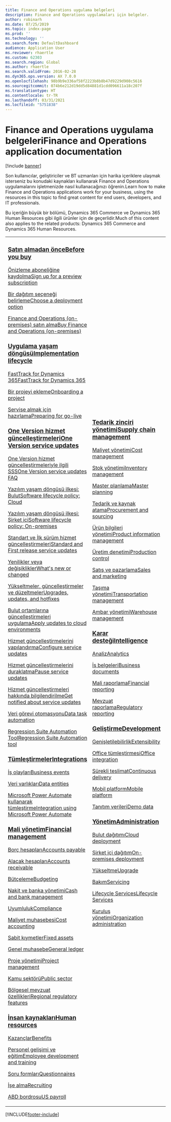 ```yaml
---
title: Finance and Operations uygulama belgeleri
description: Finance and Operations uygulamaları için belgeler.
author: robinarh
ms.date: 07/25/2019
ms.topic: index-page
ms.prod: ''
ms.technology: ''
ms.search.form: DefaultDashboard
audience: Application User
ms.reviewer: rhaertle
ms.custom: 62303
ms.search.region: Global
ms.author: rhaertle
ms.search.validFrom: 2016-02-28
ms.dyn365.ops.version: AX 7.0.0
ms.openlocfilehash: 98b9b9e336af58f2223b8b8b47d9229d908c5616
ms.sourcegitcommit: 074b6e212d19dd5d84881d1cdd096611a18c207f
ms.translationtype: HT
ms.contentlocale: tr-TR
ms.lasthandoff: 03/31/2021
ms.locfileid: "5751838"
---
```

# <a name="finance-and-operations-application-documentation"></a><span data-ttu-id="78d73-103">Finance and Operations uygulama belgeleri</span><span class="sxs-lookup"><span data-stu-id="78d73-103">Finance and Operations application documentation</span></span>

[!include [banner](includes/banner.md)]

<span data-ttu-id="78d73-104">Son kullanıcılar, geliştiriciler ve BT uzmanları için harika içeriklere ulaşmak isterseniz bu konudaki kaynakları kullanarak Finance and Operations uygulamalarını işletmenizde nasıl kullanacağınızı öğrenin.</span><span class="sxs-lookup"><span data-stu-id="78d73-104">Learn how to make Finance and Operations applications work for your business, using the resources in this topic to find great content for end users, developers, and IT professionals.</span></span> 

<span data-ttu-id="78d73-105">Bu içeriğin büyük bir bölümü, Dynamics 365 Commerce ve Dynamics 365 Human Resources gibi ilgili ürünler için de geçerlidir.</span><span class="sxs-lookup"><span data-stu-id="78d73-105">Much of this content also applies to the related products: Dynamics 365 Commerce and Dynamics 365 Human Resources.</span></span> 

<table>
<colgroup>
<col width="33%" />
<col width="33%" />
<col width="33%" />
</colgroup>
<tbody>
<tr class="odd">
<td>
<h3><span data-ttu-id="78d73-106"><a href="get-started/before-you-buy.md">Satın almadan önce</a></span><span class="sxs-lookup"><span data-stu-id="78d73-106"><a href="get-started/before-you-buy.md">Before you buy</a></span></span></h3>
<p><span data-ttu-id="78d73-107"><a href="../dev-itpro/dev-tools/sign-up-preview-subscription.md">Önizleme aboneliğine kaydolma</a></span><span class="sxs-lookup"><span data-stu-id="78d73-107"><a href="../dev-itpro/dev-tools/sign-up-preview-subscription.md">Sign up for a preview subscription</a></span></span></p>
 <p><span data-ttu-id="78d73-108"><a href="../dev-itpro/deployment/choose-deployment-type.md">Bir dağıtım seçeneği belirleme</a></span><span class="sxs-lookup"><span data-stu-id="78d73-108"><a href="../dev-itpro/deployment/choose-deployment-type.md">Choose a deployment option</a></span></span></p>
 <p><span data-ttu-id="78d73-109"><a href="get-started/purchase-on-premises.md">Finance and Operations (on-premises) satın alma</a></span><span class="sxs-lookup"><span data-stu-id="78d73-109"><a href="get-started/purchase-on-premises.md">Buy Finance and Operations (on-premises)</a></span></span></p>

<h3><span data-ttu-id="78d73-110"><a href="imp-lifecycle/implementation-lifecycle.md">Uygulama yaşam döngüsü</a></span><span class="sxs-lookup"><span data-stu-id="78d73-110"><a href="imp-lifecycle/implementation-lifecycle.md">Implementation lifecycle</a></span></span></h3>
<p><span data-ttu-id="78d73-111"><a href="get-started/fasttrack-dynamics-365-overview.md">FastTrack for Dynamics 365</a></span><span class="sxs-lookup"><span data-stu-id="78d73-111"><a href="get-started/fasttrack-dynamics-365-overview.md">FastTrack for Dynamics 365</a></span></span></p>
<p><span data-ttu-id="78d73-112"><a href="imp-lifecycle/onboard.md">Bir projeyi ekleme</a></span><span class="sxs-lookup"><span data-stu-id="78d73-112"><a href="imp-lifecycle/onboard.md">Onboarding a project</a></span></span></p>
<p><span data-ttu-id="78d73-113"><a href="imp-lifecycle/prepare-go-live.md">Servise almak için hazırlama</a></span><span class="sxs-lookup"><span data-stu-id="78d73-113"><a href="imp-lifecycle/prepare-go-live.md">Preparing for go-live</a></span></span></p>

<h3><span data-ttu-id="78d73-114"><a href="../dev-itpro/lifecycle-services/oneversion-overview.md">One Version hizmet güncelleştirmeleri</a></span><span class="sxs-lookup"><span data-stu-id="78d73-114"><a href="../dev-itpro/lifecycle-services/oneversion-overview.md">One Version service updates</a></span></span></h3>
<p><span data-ttu-id="78d73-115"><a href="get-started/one-version.md">One Version hizmet güncelleştirmeleriyle ilgili SSS</a></span><span class="sxs-lookup"><span data-stu-id="78d73-115"><a href="get-started/one-version.md">One Version service updates FAQ</a></span></span></p>
<p><span data-ttu-id="78d73-116"><a href="../dev-itpro/migration-upgrade/versions-update-policy.md">Yazılım yaşam döngüsü ilkesi: Bulut</a></span><span class="sxs-lookup"><span data-stu-id="78d73-116"><a href="../dev-itpro/migration-upgrade/versions-update-policy.md">Software lifecycle policy: Cloud</a></span></span></p>
<p><span data-ttu-id="78d73-117"><a href="../dev-itpro/migration-upgrade/on-prem-version-update-policy.md">Yazılım yaşam döngüsü ilkesi: Şirket içi</a></span><span class="sxs-lookup"><span data-stu-id="78d73-117"><a href="../dev-itpro/migration-upgrade/on-prem-version-update-policy.md">Software lifecycle policy: On-premises</a></span></span></p>
<p><span data-ttu-id="78d73-118"><a href="get-started/public-preview-releases.md">Standart ve İlk sürüm hizmet güncelleştirmeleri</a></span><span class="sxs-lookup"><span data-stu-id="78d73-118"><a href="get-started/public-preview-releases.md">Standard and First release service updates</a></span></span></p>
<p><span data-ttu-id="78d73-119"><a href="get-started/whats-new-changed.md">Yenilikler veya değişiklikler</a></span><span class="sxs-lookup"><span data-stu-id="78d73-119"><a href="get-started/whats-new-changed.md">What's new or changed</a></span></span></p>
<p><span data-ttu-id="78d73-120"><a href="../dev-itpro/migration-upgrade/upgrade-home-page.md">Yükseltmeler, güncelleştirmeler ve düzeltmeler</a></span><span class="sxs-lookup"><span data-stu-id="78d73-120"><a href="../dev-itpro/migration-upgrade/upgrade-home-page.md">Upgrades, updates, and hotfixes</a></span></span></p>
<p><span data-ttu-id="78d73-121"><a href="../dev-itpro/deployment/apply-deployable-package-system.md">Bulut ortamlarına güncelleştirmeleri uygulama</a></span><span class="sxs-lookup"><span data-stu-id="78d73-121"><a href="../dev-itpro/deployment/apply-deployable-package-system.md">Apply updates to cloud environments</a></span></span></p>
<p><span data-ttu-id="78d73-122"><a href="../dev-itpro/lifecycle-services/configure-service-updates.md">Hizmet güncelleştirmelerini yapılandırma</a></span><span class="sxs-lookup"><span data-stu-id="78d73-122"><a href="../dev-itpro/lifecycle-services/configure-service-updates.md">Configure service updates</a></span></span></p>
<p><span data-ttu-id="78d73-123"><a href="../dev-itpro/lifecycle-services/pause-service-updates.md">Hizmet güncelleştirmelerini duraklatma</a></span><span class="sxs-lookup"><span data-stu-id="78d73-123"><a href="../dev-itpro/lifecycle-services/pause-service-updates.md">Pause service updates</a></span></span></p>
<p><span data-ttu-id="78d73-124"><a href="../dev-itpro/lifecycle-services/notifications-service-updates.md">Hizmet güncelleştirmeleri hakkında bilgilendirilme</a></span><span class="sxs-lookup"><span data-stu-id="78d73-124"><a href="../dev-itpro/lifecycle-services/notifications-service-updates.md">Get notified about service updates</a></span></span></p>
<p><span data-ttu-id="78d73-125"><a href="../dev-itpro/data-entities/data-task-automation.md">Veri görevi otomasyonu</a></span><span class="sxs-lookup"><span data-stu-id="78d73-125"><a href="../dev-itpro/data-entities/data-task-automation.md">Data task automation</a></span></span></p>
<p><span data-ttu-id="78d73-126"><a href="../dev-itpro/lifecycle-services/using-task-guides-and-bpm-to-create-user-acceptance-tests.md">Regression Suite Automation Tool</a></span><span class="sxs-lookup"><span data-stu-id="78d73-126"><a href="../dev-itpro/lifecycle-services/using-task-guides-and-bpm-to-create-user-acceptance-tests.md">Regression Suite Automation tool</a></span></span></p>

<h3><span data-ttu-id="78d73-127"><a href="../dev-itpro/data-entities/integration-overview.md">Tümleştirmeler</a></span><span class="sxs-lookup"><span data-stu-id="78d73-127"><a href="../dev-itpro/data-entities/integration-overview.md">Integrations</a></span></span></h3>
<p><span data-ttu-id="78d73-128"><a href="../dev-itpro/business-events/home-page.md">İş olayları</a></span><span class="sxs-lookup"><span data-stu-id="78d73-128"><a href="../dev-itpro/business-events/home-page.md">Business events</a></span></span></p>
<p><span data-ttu-id="78d73-129"><a href="../dev-itpro/data-entities/data-entities.md">Veri varlıkları</a></span><span class="sxs-lookup"><span data-stu-id="78d73-129"><a href="../dev-itpro/data-entities/data-entities.md">Data entities</a></span></span></p>
<p><span data-ttu-id="78d73-130"><a href="../dev-itpro/data-entities/fin-ops-connector.md">Microsoft Power Automate kullanarak tümleştirme</a></span><span class="sxs-lookup"><span data-stu-id="78d73-130"><a href="../dev-itpro/data-entities/fin-ops-connector.md">Integration using Microsoft Power Automate</a></span></span></p>

<h3><span data-ttu-id="78d73-131"><a href="../../finance/index.md">Mali yönetim</a></span><span class="sxs-lookup"><span data-stu-id="78d73-131"><a href="../../finance/index.md">Financial management</a></span></span></h3>
<p><span data-ttu-id="78d73-132"><a href="../../finance/accounts-payable/accounts-payable.md">Borç hesapları</a></span><span class="sxs-lookup"><span data-stu-id="78d73-132"><a href="../../finance/accounts-payable/accounts-payable.md">Accounts payable</a></span></span></p>
<p><span data-ttu-id="78d73-133"><a href="../../finance/accounts-receivable/accounts-receivable.md">Alacak hesapları</a></span><span class="sxs-lookup"><span data-stu-id="78d73-133"><a href="../../finance/accounts-receivable/accounts-receivable.md">Accounts receivable</a></span></span></p>
<p><span data-ttu-id="78d73-134"><a href="../../finance/budgeting/budgeting-overview.md">Bütçeleme</a></span><span class="sxs-lookup"><span data-stu-id="78d73-134"><a href="../../finance/budgeting/budgeting-overview.md">Budgeting</a></span></span></p>
<p><span data-ttu-id="78d73-135"><a href="../../finance/cash-bank-management/cash-bank-management.md">Nakit ve banka yönetimi</a></span><span class="sxs-lookup"><span data-stu-id="78d73-135"><a href="../../finance/cash-bank-management/cash-bank-management.md">Cash and bank management</a></span></span></p>
<p><span data-ttu-id="78d73-136"><a href="../../finance/general-ledger/audit-policy-rules.md">Uyumluluk</a></span><span class="sxs-lookup"><span data-stu-id="78d73-136"><a href="../../finance/general-ledger/audit-policy-rules.md">Compliance</a></span></span></p>
<p><span data-ttu-id="78d73-137"><a href="../../finance/cost-accounting/cost-accounting-home-page.md">Maliyet muhasebesi</a></span><span class="sxs-lookup"><span data-stu-id="78d73-137"><a href="../../finance/cost-accounting/cost-accounting-home-page.md">Cost accounting</a></span></span></p>
<p><span data-ttu-id="78d73-138"><a href="../../finance/fixed-assets/fixed-assets.md">Sabit kıymetler</a></span><span class="sxs-lookup"><span data-stu-id="78d73-138"><a href="../../finance/fixed-assets/fixed-assets.md">Fixed assets</a></span></span></p>
<p><span data-ttu-id="78d73-139"><a href="../../finance/general-ledger/general-ledger.md">Genel muhasebe</a></span><span class="sxs-lookup"><span data-stu-id="78d73-139"><a href="../../finance/general-ledger/general-ledger.md">General ledger</a></span></span></p>
<p><span data-ttu-id="78d73-140"><a href="../../finance/project-management/overview-project-management-accounting.md">Proje yönetimi</a></span><span class="sxs-lookup"><span data-stu-id="78d73-140"><a href="../../finance/project-management/overview-project-management-accounting.md">Project management</a></span></span></p>
<p><span data-ttu-id="78d73-141"><a href="../../finance/public-sector/public-sector-functionality.md">Kamu sektörü</a></span><span class="sxs-lookup"><span data-stu-id="78d73-141"><a href="../../finance/public-sector/public-sector-functionality.md">Public sector</a></span></span></p>
<p><span data-ttu-id="78d73-142"><a href="../dev-itpro/lcs-solutions/country-region.md">Bölgesel mevzuat özellikleri</a></span><span class="sxs-lookup"><span data-stu-id="78d73-142"><a href="../dev-itpro/lcs-solutions/country-region.md">Regional regulatory features</a></span></span></p>

<h3><span data-ttu-id="78d73-143"><a href="hr/hr-landing-page.md">İnsan kaynakları</a></span><span class="sxs-lookup"><span data-stu-id="78d73-143"><a href="hr/hr-landing-page.md">Human resources</a></span></span></h3>
<p><span data-ttu-id="78d73-144"><a href="../../human-resources/hr-benefits-manage-program.md">Kazançlar</a></span><span class="sxs-lookup"><span data-stu-id="78d73-144"><a href="../../human-resources/hr-benefits-manage-program.md">Benefits</a></span></span></p>
<p><span data-ttu-id="78d73-145"><a href="../../human-resources/hr-develop-performance-management-overview.md">Personel gelişimi ve eğitim</a></span><span class="sxs-lookup"><span data-stu-id="78d73-145"><a href="../../human-resources/hr-develop-performance-management-overview.md">Employee development and training</a></span></span></p>
<p><span data-ttu-id="78d73-146"><a href="../../human-resources/hr-learning-questionnaires.md">Soru formları</a></span><span class="sxs-lookup"><span data-stu-id="78d73-146"><a href="../../human-resources/hr-learning-questionnaires.md">Questionnaires</a></span></span></p>
<p><span data-ttu-id="78d73-147"><a href="hr/manage-recruiting-process.md">İşe alma</a></span><span class="sxs-lookup"><span data-stu-id="78d73-147"><a href="hr/manage-recruiting-process.md">Recruiting</a></span></span></p>
<p><span data-ttu-id="78d73-148"><a href="hr/localizations/noam-usa-payroll.md">ABD bordrosu</a></span><span class="sxs-lookup"><span data-stu-id="78d73-148"><a href="hr/localizations/noam-usa-payroll.md">US payroll</a></span></span></p>

</td>
<td>
<h3><span data-ttu-id="78d73-149"><a href="../../supply-chain/index.md">Tedarik zinciri yönetimi</a></span><span class="sxs-lookup"><span data-stu-id="78d73-149"><a href="../../supply-chain/index.md">Supply chain management</a></span></span></h3>
<p><span data-ttu-id="78d73-150"><a href="../../supply-chain/cost-management/costing-sheets.md">Maliyet yönetimi</a></span><span class="sxs-lookup"><span data-stu-id="78d73-150"><a href="../../supply-chain/cost-management/costing-sheets.md">Cost management</a></span></span></p>
<p><span data-ttu-id="78d73-151"><a href="../../supply-chain/inventory/inventory-home-page.md">Stok yönetimi</a></span><span class="sxs-lookup"><span data-stu-id="78d73-151"><a href="../../supply-chain/inventory/inventory-home-page.md">Inventory management</a></span></span></p>
<p><span data-ttu-id="78d73-152"><a href="../../supply-chain/master-planning/master-plans.md">Master planlama</a></span><span class="sxs-lookup"><span data-stu-id="78d73-152"><a href="../../supply-chain/master-planning/master-plans.md">Master planning</a></span></span></p>
<p><span data-ttu-id="78d73-153"><a href="../../supply-chain/procurement/procurement-sourcing-overview.md">Tedarik ve kaynak atama</a></span><span class="sxs-lookup"><span data-stu-id="78d73-153"><a href="../../supply-chain/procurement/procurement-sourcing-overview.md">Procurement and sourcing</a></span></span></p>
<p><span data-ttu-id="78d73-154"><a href="../../supply-chain/pim/product-information.md">Ürün bilgileri yönetimi</a></span><span class="sxs-lookup"><span data-stu-id="78d73-154"><a href="../../supply-chain/pim/product-information.md">Product information management</a></span></span></p>
<p><span data-ttu-id="78d73-155"><a href="../../supply-chain/production-control/production-process-overview.md">Üretim denetimi</a></span><span class="sxs-lookup"><span data-stu-id="78d73-155"><a href="../../supply-chain/production-control/production-process-overview.md">Production control</a></span></span></p>
<p><span data-ttu-id="78d73-156"><a href="../../supply-chain/sales-marketing/overview-sales-marketing.md">Satış ve pazarlama</a></span><span class="sxs-lookup"><span data-stu-id="78d73-156"><a href="../../supply-chain/sales-marketing/overview-sales-marketing.md">Sales and marketing</a></span></span></p>
<p><span data-ttu-id="78d73-157"><a href="../../supply-chain/transportation/transportation-management-overview.md">Taşıma yönetimi</a></span><span class="sxs-lookup"><span data-stu-id="78d73-157"><a href="../../supply-chain/transportation/transportation-management-overview.md">Transportation management</a></span></span></p>
<p><span data-ttu-id="78d73-158"><a href="../../supply-chain/warehousing/warehouse-configuration.md">Ambar yönetimi</a></span><span class="sxs-lookup"><span data-stu-id="78d73-158"><a href="../../supply-chain/warehousing/warehouse-configuration.md">Warehouse management</a></span></span></p>


<h3><span data-ttu-id="78d73-159"><a href="../dev-itpro/analytics/bi-reporting-home-page.md">Karar desteği</a></span><span class="sxs-lookup"><span data-stu-id="78d73-159"><a href="../dev-itpro/analytics/bi-reporting-home-page.md">Intelligence</a></span></span></h3>
<p><span data-ttu-id="78d73-160"><a href="../dev-itpro/analytics/analytics.md">Analiz</a></span><span class="sxs-lookup"><span data-stu-id="78d73-160"><a href="../dev-itpro/analytics/analytics.md">Analytics</a></span></span></p>
 <p><span data-ttu-id="78d73-161"><a href="../dev-itpro/analytics/document-reporting-services.md">İş belgeleri</a></span><span class="sxs-lookup"><span data-stu-id="78d73-161"><a href="../dev-itpro/analytics/document-reporting-services.md">Business documents</a></span></span></p>
<p><span data-ttu-id="78d73-162"><a href="../dev-itpro/analytics/financial-reporting-intro.md">Mali raporlama</a></span><span class="sxs-lookup"><span data-stu-id="78d73-162"><a href="../dev-itpro/analytics/financial-reporting-intro.md">Financial reporting</a></span></span></p>
<p><span data-ttu-id="78d73-163"><a href="../dev-itpro/analytics/general-electronic-reporting.md">Mevzuat raporlama</a></span><span class="sxs-lookup"><span data-stu-id="78d73-163"><a href="../dev-itpro/analytics/general-electronic-reporting.md">Regulatory reporting</a></span></span></p>



<h3><span data-ttu-id="78d73-164"><a href="../dev-itpro/dev-tools/developer-home-page.md">Geliştirme</span><span class="sxs-lookup"><span data-stu-id="78d73-164"><a href="../dev-itpro/dev-tools/developer-home-page.md">Development</span></span></h3>
<p><span data-ttu-id="78d73-165"><a href="../dev-itpro/extensibility/extensibility-home-page.md">Genişletilebilirlik</a></span><span class="sxs-lookup"><span data-stu-id="78d73-165"><a href="../dev-itpro/extensibility/extensibility-home-page.md">Extensibility</a></span></span></p>
<p><span data-ttu-id="78d73-166"><a href="../dev-itpro/office-integration/office-integration.md">Office tümleştirmesi</a></span><span class="sxs-lookup"><span data-stu-id="78d73-166"><a href="../dev-itpro/office-integration/office-integration.md">Office integration</a></span></span></p>
<p><span data-ttu-id="78d73-167"><a href="../dev-itpro/dev-tools/continuous-delivery-home-page.md">Sürekli teslimat</a></span><span class="sxs-lookup"><span data-stu-id="78d73-167"><a href="../dev-itpro/dev-tools/continuous-delivery-home-page.md">Continuous delivery</a></span></span></p>
<p><span data-ttu-id="78d73-168"><a href="../dev-itpro/mobile-apps/platform/mobile-platform-home-page.md">Mobil platform</a></span><span class="sxs-lookup"><span data-stu-id="78d73-168"><a href="../dev-itpro/mobile-apps/platform/mobile-platform-home-page.md">Mobile platform</a></span></span></p>
<p><span data-ttu-id="78d73-169"><a href="get-started/demo-data.md">Tanıtım verileri</a></span><span class="sxs-lookup"><span data-stu-id="78d73-169"><a href="get-started/demo-data.md">Demo data</a></span></span></p>

<h3><span data-ttu-id="78d73-170"><a href="../dev-itpro/sysadmin/system-administration-home-page.md">Yönetim</span><span class="sxs-lookup"><span data-stu-id="78d73-170"><a href="../dev-itpro/sysadmin/system-administration-home-page.md">Administration</span></span></h3>
<p><span data-ttu-id="78d73-171"><a href="../dev-itpro/deployment/cloud-deployment-overview.md">Bulut dağıtımı</a></span><span class="sxs-lookup"><span data-stu-id="78d73-171"><a href="../dev-itpro/deployment/cloud-deployment-overview.md">Cloud deployment</a></span></span></p>
<p><span data-ttu-id="78d73-172"><a href="../dev-itpro/deployment/on-premises-deployment-landing-page.md">Şirket içi dağıtım</a></span><span class="sxs-lookup"><span data-stu-id="78d73-172"><a href="../dev-itpro/deployment/on-premises-deployment-landing-page.md">On-premises deployment</a></span></span></p>
<p><span data-ttu-id="78d73-173"><a href="../dev-itpro/migration-upgrade/upgrade-home-page.md">Yükseltme</a></span><span class="sxs-lookup"><span data-stu-id="78d73-173"><a href="../dev-itpro/migration-upgrade/upgrade-home-page.md">Upgrade</a></span></span></p>
<p><span data-ttu-id="78d73-174"><a href="../dev-itpro/dev-tools/continuous-delivery-home-page.md#servicing">Bakım</a></span><span class="sxs-lookup"><span data-stu-id="78d73-174"><a href="../dev-itpro/dev-tools/continuous-delivery-home-page.md#servicing">Servicing</a></span></span></p>
<p><span data-ttu-id="78d73-175"><a href="../dev-itpro/lifecycle-services/lcs.md">Lifecycle Services</a></span><span class="sxs-lookup"><span data-stu-id="78d73-175"><a href="../dev-itpro/lifecycle-services/lcs.md">Lifecycle Services</a></span></span></p>
<p><span data-ttu-id="78d73-176"><a href="organization-administration/organization-administration-home-page.md">Kuruluş yönetimi</a></span><span class="sxs-lookup"><span data-stu-id="78d73-176"><a href="organization-administration/organization-administration-home-page.md">Organization administration</a></span></span></p>
</td>
<td>
<h3><span data-ttu-id="78d73-177">İlgili ürünler</span><span class="sxs-lookup"><span data-stu-id="78d73-177">Related products</span></span></h3>
<h4><span data-ttu-id="78d73-178"><a href="../../retail/index.md">Dynamics 365 Commerce</a></span><span class="sxs-lookup"><span data-stu-id="78d73-178"><a href="../../retail/index.md">Dynamics 365 Commerce</a></span></span></h4>
<p><span data-ttu-id="78d73-179"><a href="../../retail/call-center-functionality.md">Çağrı merkezi</span><span class="sxs-lookup"><span data-stu-id="78d73-179"><a href="../../retail/call-center-functionality.md">Call center</span></span></p>
<p><span data-ttu-id="78d73-180"><a href="../../retail/define-maintain-retail-channels.md">Kanal kurulumu ve yönetimi</span><span class="sxs-lookup"><span data-stu-id="78d73-180"><a href="../../retail/define-maintain-retail-channels.md">Channel setup and management</span></span></p>
<p><span data-ttu-id="78d73-181"><a href="../../retail/retail-peripherals-overview.md">MPOS ve Bulut POS</span><span class="sxs-lookup"><span data-stu-id="78d73-181"><a href="../../retail/retail-peripherals-overview.md">MPOS and Cloud POS</span></span></p>
<p><span data-ttu-id="78d73-182"><a href="../../retail/dev-itpro/dev-retail-home-page.md">Commerce geliştiricisi ve yönetimi</span><span class="sxs-lookup"><span data-stu-id="78d73-182"><a href="../../retail/dev-itpro/dev-retail-home-page.md">Commerce developer and administration</span></span></p>

<h4><span data-ttu-id="78d73-183"><a href="../../human-resources/hr-welcome.md">Dynamics 365 Human Resources</a></span><span class="sxs-lookup"><span data-stu-id="78d73-183"><a href="../../human-resources/hr-welcome.md">Dynamics 365 Human Resources</a></span></span></h4>
<p><span data-ttu-id="78d73-184"><a href="../../human-resources/hr-admin-overview.md">Yönetici Kılavuzu</a></span><span class="sxs-lookup"><span data-stu-id="78d73-184"><a href="../../human-resources/hr-admin-overview.md">Administrator Guide</a></span></span></p>
<p><span data-ttu-id="78d73-185"><a href="../../human-resources/hr-developer-overview.md">Geliştirici Kılavuzu</a></span><span class="sxs-lookup"><span data-stu-id="78d73-185"><a href="../../human-resources/hr-developer-overview.md">Developer Guide</a></span></span></p>
<p><span data-ttu-id="78d73-186"><a href="../../human-resources/hr-hrpro-overview.md">Kullanıcı Kılavuzu</a></span><span class="sxs-lookup"><span data-stu-id="78d73-186"><a href="../../human-resources/hr-hrpro-overview.md">User Guide</a></span></span></p>


</td>
</tr>

</tbody>
</table>


[!INCLUDE[footer-include](../../includes/footer-banner.md)]